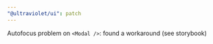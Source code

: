 ```yaml
---
"@ultraviolet/ui": patch
---
```


Autofocus problem on `<Modal />`: found a workaround (see storybook)
